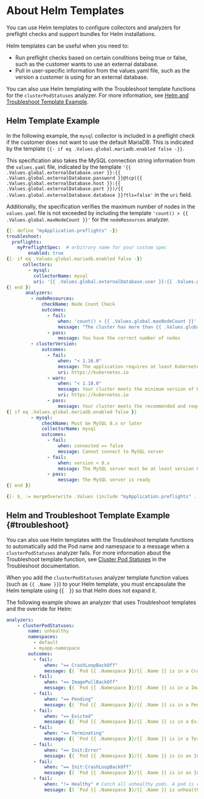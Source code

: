 # About Helm Templates

You can use Helm templates to configure collectors and analyzers for preflight checks and support bundles for Helm installations.

Helm templates can be useful when you need to:

- Run preflight checks based on certain conditions being true or false, such as the customer wants to use an external database.
- Pull in user-specific information from the values.yaml file, such as the version a customer is using for an external database.

You can also use Helm templating with the Troubleshoot template functions for the `clusterPodStatuses` analyzer. For more information, see [Helm and Troubleshoot Template Example](#troubleshoot).

## Helm Template Example

In the following example, the `mysql` collector is included in a preflight check if the customer does not want to use the default MariaDB. This is indicated by the template `{{- if eq .Values.global.mariadb.enabled false -}}`.

This specification also takes the MySQL connection string information from the `values.yaml` file, indicated by the template `'{{ .Values.global.externalDatabase.user }}:{{ .Values.global.externalDatabase.password }}@tcp({{ .Values.global.externalDatabase.host }}:{{ .Values.global.externalDatabase.port }})/{{ .Values.global.externalDatabase.database }}?tls=false'` in the `uri` field.

Additionally, the specification verifies the maximum number of nodes in the `values.yaml` file is not exceeded by including the template `'count() > {{ .Values.global.maxNodeCount }}'` for the `nodeResources` analyzer.

```yaml
{{- define "myApplication.preflights" -}}
troubleshoot:
  preflights:
    myPreflightSpec:  # arbitrary name for your custom spec
        enabled: true
{{- if eq .Values.global.mariadb.enabled false -}}
      collectors:
        - mysql:
          collectorName: mysql
          uri: '{{ .Values.global.externalDatabase.user }}:{{ .Values.global.externalDatabase.password }}@tcp({{ .Values.global.externalDatabase.host }}:{{ .Values.global.externalDatabase.port }})/{{ .Values.global.externalDatabase.database }}?tls=false'
{{ end }}
       analyzers:
         - nodeResources:
             checkName: Node Count Check
             outcomes:
               - fail:
                   when: 'count() > {{ .Values.global.maxNodeCount }}'
                   message: "The cluster has more than {{ .Values.global.maxNodeCount }} nodes."
               - pass:
                   message: You have the correct number of nodes
         - clusterVersion:
             outcomes:
               - fail:
                   when: "< 1.16.0"
                   message: The application requires at least Kubernetes 1.16.0, and recommends 1.18.0.
                   uri: https://kubernetes.io
               - warn:
                   when: "< 1.18.0"
                   message: Your cluster meets the minimum version of Kubernetes, but we recommend you update to 1.18.0 or later.
                   uri: https://kubernetes.io
               - pass:
                   message: Your cluster meets the recommended and required versions of Kubernetes.
{{ if eq .Values.global.mariadb.enabled false }}
         - mysql:
             checkName: Must be MySQL 8.x or later
             collectorName: mysql
             outcomes:
               - fail:
                   when: connected == false
                   message: Cannot connect to MySQL server
               - fail:
                   when: version < 8.x
                   message: The MySQL server must be at least version 8
               - pass:
                   message: The MySQL server is ready
{{ end }}

{{- $_ := mergeOverwrite .Values (include "myApplication.preflights" . | fromYaml) -}}
```

## Helm and Troubleshoot Template Example {#troubleshoot}

You can also use Helm templates with the Troubleshoot template functions to automatically add the Pod name and namespace to a message when a `clusterPodStatuses` analyzer fails. For more information about the Troubleshoot template function, see [Cluster Pod Statuses](https://troubleshoot.sh/docs/analyze/cluster-pod-statuses/) in the Troubleshoot documentation.

When you add the `clusterPodStatuses` analyzer template function values (such as `{{ .Name }}`) to your Helm template, you must encapsulate the Helm template using {{ ` ` }} so that Helm does not expand it.

The following example shows an analyzer that uses Troubleshoot templates and the override for Helm:

```yaml
analyzers:
    - clusterPodStatuses:
        name: unhealthy
        namespaces:
          - default
          - myapp-namespace
        outcomes:
          - fail:
              when: "== CrashLoopBackOff"
              message: {{ `Pod {{ .Namespace }}/{{ .Name }} is in a CrashLoopBackOff state.` }}
          - fail:
              when: "== ImagePullBackOff"
              message: {{ `Pod {{ .Namespace }}/{{ .Name }} is in a ImagePullBackOff state.` }}
          - fail:
              when: "== Pending"
              message: {{ `Pod {{ .Namespace }}/{{ .Name }} is in a Pending state.` }}
          - fail:
              when: "== Evicted"
              message: {{ `Pod {{ .Namespace }}/{{ .Name }} is in a Evicted state.` }}
          - fail:
              when: "== Terminating"
              message: {{ `Pod {{ .Namespace }}/{{ .Name }} is in a Terminating state.` }}
          - fail:
              when: "== Init:Error"
              message: {{ `Pod {{ .Namespace }}/{{ .Name }} is in an Init:Error state.` }}
          - fail:
              when: "== Init:CrashLoopBackOff"
              message: {{ `Pod {{ .Namespace }}/{{ .Name }} is in an Init:CrashLoopBackOff state.` }}
          - fail:
              when: "!= Healthy" # Catch all unhealthy pods. A pod is considered healthy if it has a status of Completed, or Running and all of its containers are ready.
              message: {{ `Pod {{ .Namespace }}/{{ .Name }} is unhealthy with a status of {{ .Status.Reason }}.` }}
```